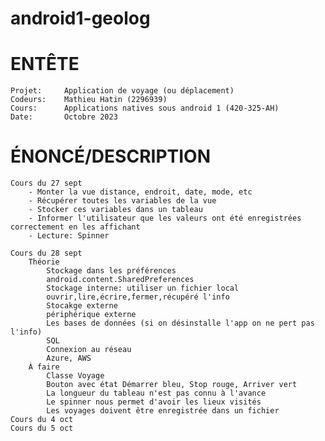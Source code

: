 # android1-geolog

# ENTÊTE

    Projet: 	Application de voyage (ou déplacement)
    Codeurs:	Mathieu Hatin (2296939)
    Cours: 		Applications natives sous android 1 (420-325-AH)
	Date:		Octobre 2023

# ÉNONCÉ/DESCRIPTION

    Cours du 27 sept
        - Monter la vue distance, endroit, date, mode, etc
        - Récupérer toutes les variables de la vue
        - Stocker ces variables dans un tableau
        - Informer l'utilisateur que les valeurs ont été enregistrées correctement en les affichant
        - Lecture: Spinner
    
    Cours du 28 sept
        Théorie
            Stockage dans les préférences
            android.content.SharedPreferences
            Stockage interne: utiliser un fichier local
            ouvrir,lire,écrire,fermer,récupéré l'info
            Stocakge externe
            périphérique externe
            Les bases de données (si on désinstalle l'app on ne pert pas l'info)
            SQL
            Connexion au réseau
            Azure, AWS
        À faire
            Classe Voyage
            Bouton avec état Démarrer bleu, Stop rouge, Arriver vert
            La longueur du tableau n'est pas connu à l'avance
            Le spinner nous permet d'avoir les lieux visités
            Les voyages doivent être enregistrée dans un fichier
    Cours du 4 oct
    Cours du 5 oct